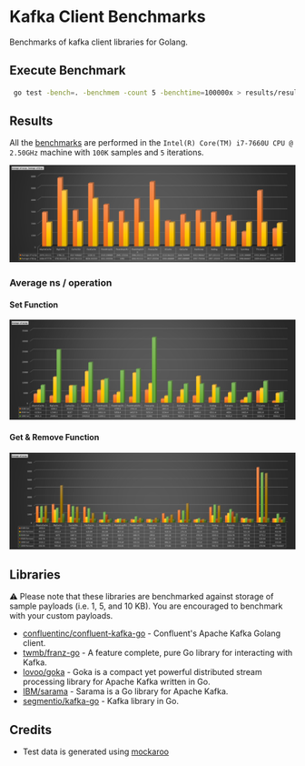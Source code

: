 # Kafka Client Benchmarks

Benchmarks of kafka client libraries for Golang.

## Execute Benchmark

```bash
 go test -bench=. -benchmem -count 5 -benchtime=100000x > results/results.out
```

## Results

All the [benchmarks](/results.out) are performed in the `Intel(R) Core(TM) i7-7660U CPU @ 2.50GHz` machine with `100K` samples and `5` iterations.

![Average](/in-memory-cache/results/Average_Cache.png)

### Average ns / operation

#### Set Function

![Average_ns_per_operation_set.png](/in-memory-cache/results/Average_ns_per_operation_set.png)

#### Get & Remove Function

![Average_ns_per_operation_get_remove](/in-memory-cache/results/Average_ns_per_operation_get_remove.png)

## Libraries

:warning: Please note that these libraries are benchmarked against storage of sample payloads (i.e. 1, 5, and 10 KB). You are encouraged to benchmark with your custom payloads.

- [confluentinc/confluent-kafka-go](https://github.com/confluentinc/confluent-kafka-go) - Confluent's Apache Kafka Golang client.
- [twmb/franz-go](https://github.com/twmb/franz-go) - A feature complete, pure Go library for interacting with Kafka.
- [lovoo/goka](https://github.com/lovoo/goka) - Goka is a compact yet powerful distributed stream processing library for Apache Kafka written in Go.
- [IBM/sarama](https://github.com/IBM/sarama) - Sarama is a Go library for Apache Kafka.
- [segmentio/kafka-go](https://github.com/segmentio/kafka-go) - Kafka library in Go.
  
## Credits

- Test data is generated using [mockaroo](https://www.mockaroo.com/)
